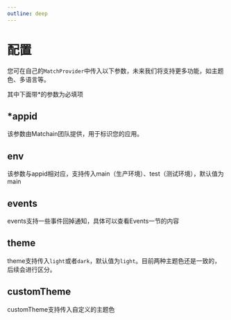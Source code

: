 ```yaml
---
outline: deep
---
```


# 配置

您可在自己的`MatchProvider`中传入以下参数，未来我们将支持更多功能，如主题色、多语言等。

其中下面带*的参数为必填项

## *appid

该参数由Matchain团队提供，用于标识您的应用。

## env

该参数与appid相对应，支持传入main（生产环境）、test（测试环境），默认值为main

## events

events支持一些事件回掉通知，具体可以查看Events一节的内容

## theme

theme支持传入`light`或者`dark`，默认值为`light`。目前两种主题色还是一致的，后续会进行区分。

## customTheme

customTheme支持传入自定义的主题色